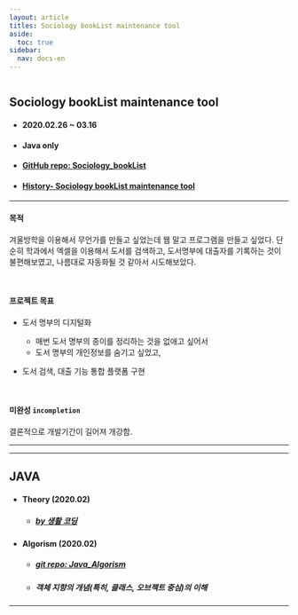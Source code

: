 ```yaml
---
layout: article
titles: Sociology bookList maintenance tool
aside:
  toc: true
sidebar:
  nav: docs-en
---
```


<img class="image image--xl" src=""/>

## Sociology bookList maintenance tool



+ #### 2020.02.26 ~ 03.16

+ #### Java only 

+ #### [GitHub repo:  Sociology_bookList](https://github.com/dongsub-joung/Sociology_bookList)

+ #### [History- Sociology bookList maintenance tool](https://dongsub-joung.github.io/archive.html?tag=%EB%8F%84%EC%84%9C%EA%B4%80%EB%A6%AC)



----

#### 목적

 겨울방학을 이용해서 무언가를 만들고 싶었는데 웹 말고 프로그램을 만들고 싶었다. 단순히 학과에서 엑셀을 이용해서 도서를 검색하고, 도서명부에 대출자를 기록하는 것이 불편해보였고, 나름대로 자동화될 것 같아서 시도해보았다.

​    



#### 프로젝트 목표

+ 도서 명부의 디지털화
  + 매번 도서 명부의 종이를 정리하는 것을 없애고 싶어서 
  + 도서 명부의 개인정보를 숨기고 싶었고,

+ 도서 검색, 대출 기능 통합 플랫폼 구현

​     



#### 미완성 `incompletion`

결론적으로 개발기간이 길어져 개강함.



---

---

## JAVA

+ #### Theory (2020.02)
  + ##### [by 생활 코딩](https://www.opentutorials.org/course/1223)



+ #### Algorism (2020.02)

  + ##### [git repo:  Java_Algorism](https://github.com/dongsub-joung/practice_algorism_JAVA)

  + ##### 객체 지향의 개념(특히, 클래스, 오브젝트 중심)의 이해



---

